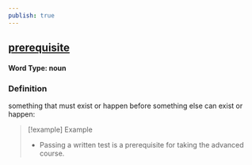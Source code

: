 ```yaml
---
publish: true
---
```

## [prerequisite](https://dictionary.cambridge.org/dictionary/english/prerequisite)

#### Word Type: noun
### Definition
something that must exist or happen before something else can exist or happen:

>[!example] Example
> - Passing a written test is a prerequisite for taking the advanced course.
